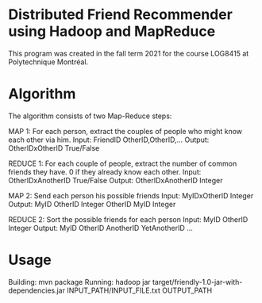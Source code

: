 # Distributed Friend Recommender using Hadoop and MapReduce
This program was created in the fall term 2021 for the course LOG8415 at Polytechnique Montréal.

# Algorithm

The algorithm consists of two Map-Reduce steps:

MAP 1:
For each person, extract the couples of people who might know each other via him.
Input: FriendID				OtherID,OtherID,...
Output: OtherIDxOtherID		True/False

REDUCE 1:
For each couple of people, extract the number of common friends they have. 0 if they already know each other.
Input: OtherIDxAnotherID		True/False
Output: OtherIDxAnotherID		Integer

MAP 2:
Send each person his possible friends
Input: MyIDxOtherID		Integer
Output: MyID 		OtherID Integer
		OtherID 	MyID Integer

REDUCE 2:
Sort the possible friends for each person
Input: MyID 	OtherID Integer
Output: MyID	OtherID AnotherID YetAnotherID ...

# Usage

Building: mvn package
Running: hadoop jar target/friendly-1.0-jar-with-dependencies.jar INPUT_PATH/INPUT_FILE.txt OUTPUT_PATH
